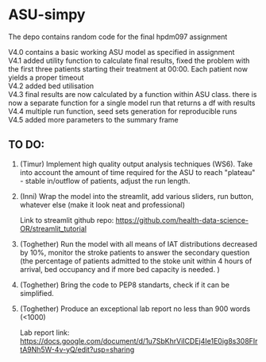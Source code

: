 # ASU-simpy
The depo contains random code for the final hpdm097 assignment
      
V4.0 contains a basic working ASU model as specified in assignment      
V4.1 added utility function to calculate final results, fixed the problem with the first three patients starting their treatment at 00:00. Each patient now yields a proper timeout       
V4.2 added bed utilisation         
V4.3 final results are now calculated by a function within ASU class. there is now a separate function for a single model run that returns a df with results       
V4.4 multiple run function, seed sets generation for reproducible runs    
V4.5 added more parameters to the summary frame      

## TO DO:

1) (Timur) Implement high quality output analysis techniques (WS6). Take into account the amount of time required for the ASU to reach "plateau" - stable in/outflow of patients, adjust the run length.

2) (Inni) Wrap the model into the streamlit, add various sliders, run button, whatever else (make it look neat and professional)      
                                                                                                                                         
      Link to streamlit github repo: https://github.com/health-data-science-OR/streamlit_tutorial
                                                                                                                                         
3) (Toghether) Run the model with all means of IAT distributions decreased by 10%, monitor the stroke patients to answer the secondary question (the percentage of patients admitted to the stoke unit within 4 hours of arrival, bed occupancy and if more bed capacity is needed. )

4) (Toghether) Bring the code to PEP8 standarts, check if it can be simplified.

5) (Toghether) Produce an exceptional lab report no less than 900 words (<1000)
      
      Lab report link: https://docs.google.com/document/d/1u7SbKhrViICDEj4Ie1E0ig8s308FIrtA9Nh5W-4v-yQ/edit?usp=sharing
